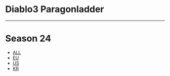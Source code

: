 # Diablo3 Paragonladder

---
# Season 24 
* [ALL](24/all.md)
* [EU](24/eu.md)
* [US](24/us.md)
* [KR](24/kr.md)
